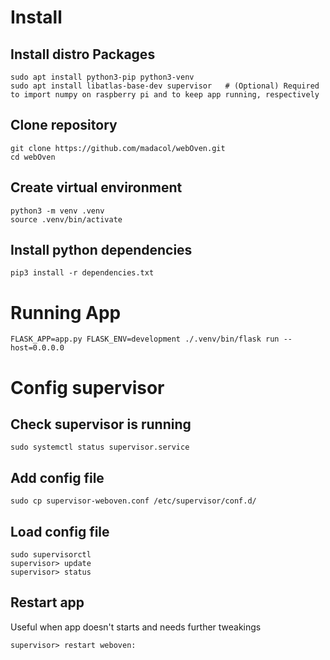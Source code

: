 # Install

## Install distro Packages

    sudo apt install python3-pip python3-venv
    sudo apt install libatlas-base-dev supervisor   # (Optional) Required to import numpy on raspberry pi and to keep app running, respectively

## Clone repository

    git clone https://github.com/madacol/webOven.git
    cd webOven

## Create virtual environment

    python3 -m venv .venv
    source .venv/bin/activate

## Install python dependencies

    pip3 install -r dependencies.txt

# Running App

    FLASK_APP=app.py FLASK_ENV=development ./.venv/bin/flask run --host=0.0.0.0

# Config supervisor

## Check supervisor is running

    sudo systemctl status supervisor.service

## Add config file

    sudo cp supervisor-weboven.conf /etc/supervisor/conf.d/

## Load config file

    sudo supervisorctl
    supervisor> update
    supervisor> status

## Restart app

Useful when app doesn't starts and needs further tweakings

    supervisor> restart weboven:
